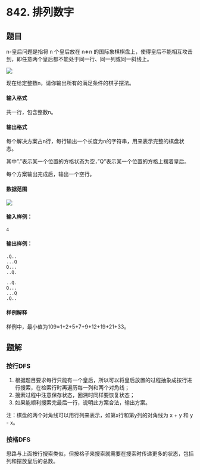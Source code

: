 <!--
 * @Author: shaqsnake
 * @Email: shaqsnake@gmail.com
 * @Date: 2019-09-16 15:58:00
 * @LastEditTime: 2019-09-20 18:37:13
 * @Description: Acwing 843
 -->

# 842. 排列数字

## 题目

n-皇后问题是指将 n 个皇后放在 n∗n 的国际象棋棋盘上，使得皇后不能相互攻击到，即任意两个皇后都不能处于同一行、同一列或同一斜线上。

![](https://cdn.acwing.com/media/article/image/2019/06/08/19_860e00c489-1_597ec77c49-8-queens.png)

现在给定整数n，请你输出所有的满足条件的棋子摆法。

#### 输入格式

共一行，包含整数n。

#### 输出格式

每个解决方案占n行，每行输出一个长度为n的字符串，用来表示完整的棋盘状态。

其中”.”表示某一个位置的方格状态为空，”Q”表示某一个位置的方格上摆着皇后。

每个方案输出完成后，输出一个空行。

#### 数据范围

![](http://latex.codecogs.com/gif.latex?\\1%20\leq%20n%20\leq%209)

#### 输入样例：

```
4
```

#### 输出样例：

```
.Q..
...Q
Q...
..Q.

..Q.
Q...
...Q
.Q..

```

#### 样例解释

样例中，最小值为109=1+2+5+7+9+12+19+21+33。

## 题解

### 按行DFS

1. 根据题目要求每行只能有一个皇后，所以可以将皇后放置的过程抽象成按行进行搜索，在检索行时再遍历每一列和两个对角线；
2. 搜索过程中注意保存状态，回溯时同样要恢复状态；
3. 如果能顺利搜索完最后一行，说明此方案合法，输出方案。

注：棋盘的两个对角线可以用行列来表示，如第x行和第y列的对角线为 x + y 和 y - x。

### 按格DFS

思路与上面按行搜索类似，但按格子来搜索就需要在搜索时传递更多的状态，包括列和摆放皇后的总数。

